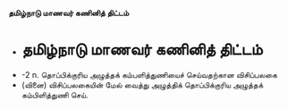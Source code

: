 **தமிழ்நாடு மாணவர் கணினித் திட்டம்**
- # தமிழ்நாடு மாணவர் கணினித் திட்டம்
- -2 n. தொப்பிக்குரிய அழுத்தக் கம்பளித்துணியைச் செய்வதற்கான விசிப்பலகை
- (வினை) விசிப்பலகையின் மேல் வைத்து அழுத்திக் தொப்பிக்குரிய அழுத்தக் கம்பிளித்துணி செய்.

